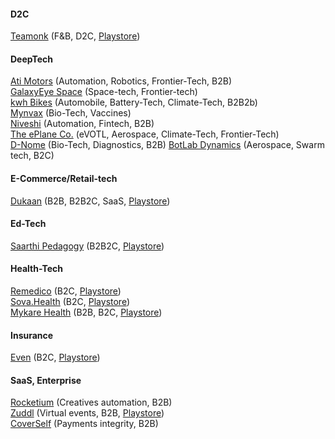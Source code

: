 
####  D2C

[Teamonk](https://teamonk.com/) (F&B, D2C, [Playstore](https://play.google.com/store/apps/details?id=com.teamonk))


#### DeepTech

[Ati Motors](https://www.atimotors.com/) (Automation, Robotics, Frontier-Tech, B2B)\
[GalaxyEye Space](https://galaxeye.space/) (Space-tech, Frontier-tech)\
[kwh Bikes](https://www.kwhbikes.com/) (Automobile, Battery-Tech, Climate-Tech, B2B2b)\
[Mynvax](http://mynvax.com/) (Bio-Tech, Vaccines)\
[Niveshi](http://niveshi.com/) (Automation, Fintech, B2B)\
[The ePlane Co.](https://www.eplane.ai/) (eVOTL, Aerospace, Climate-Tech, Frontier-Tech)\
[D-Nome](https://www.dnome.in/) (Bio-Tech, Diagnostics, B2B)
[BotLab Dynamics](https://botlabdynamics.com/) (Aerospace, Swarm tech, B2C)

#### E-Commerce/Retail-tech

[Dukaan](https://mydukaan.io/) (B2B, B2B2C, SaaS, [Playstore](https://play.google.com/store/apps/dev?id=8375257734492435347))


#### Ed-Tech

[Saarthi Pedagogy](https://www.saarthipedagogy.com/) (B2B2C, [Playstore](https://play.google.com/store/apps/developer?id=Saarthi+Pedagogy))

#### Health-Tech

[Remedico](https://remedicohealth.com/) (B2C, [Playstore](https://play.google.com/store/apps/details?id=com.remedicoapp))\
[Sova.Health](https://www.sova.health/) (B2C, [Playstore](https://play.google.com/store/search?q=sova+health&c=apps))\
[Mykare Health](https://mykarehealth.com/) (B2B, B2C, [Playstore](https://play.google.com/store/apps/developer?id=Mykare))

#### Insurance

[Even](https://even.in/) (B2C, [Playstore](https://play.google.com/store/apps/developer?id=Even+Tech))

#### SaaS, Enterprise

[Rocketium](https://rocketium.com/) (Creatives automation, B2B)\
[Zuddl](https://www.zuddl.com/) (Virtual events, B2B, [Playstore](https://play.google.com/store/apps/dev?id=9113605584002937849))\
[CoverSelf](https://www.coverself.com/) (Payments integrity, B2B)




